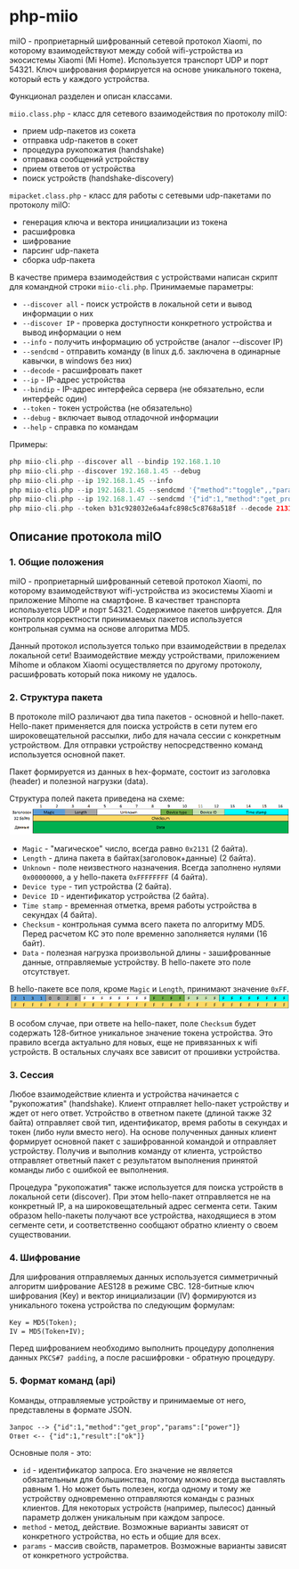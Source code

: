 # php-miio

miIO - проприетарный шифрованный сетевой протокол Xiaomi, по которому взаимодействуют между собой wifi-устройства из экосистемы Xiaomi (Mi Home). Используется транспорт UDP и порт 54321. Ключ шифрования формируется на основе уникального токена, который есть у каждого устройства.

Функционал разделен и описан классами.

`miio.class.php` - класс для сетевого взаимодействия по протоколу miIO:
*	прием udp-пакетов из сокета
*	отправка udp-пакетов в сокет
*	процедура рукопожатия (handshake)
*	отправка сообщений устройству
*	прием ответов от устройства
*	поиск устройств (handshake-discovery)

`mipacket.class.php` - класс для работы с сетевыми udp-пакетами по протоколу miIO:
*	генерация ключа и вектора инициализации из токена
*	расшифровка
*	шифрование
*	парсинг udp-пакета
*	сборка udp-пакета


В качестве примера взаимодействия с устройствами написан скрипт для командной строки `miio-cli.php`.
Принимаемые параметры:
  *	`--discover all`	- поиск устройств в локальной сети и вывод информации о них
  *	`--discover IP`   - проверка доступности конкретного устройства и вывод информации о нем
  *	`--info`	        - получить информацию об устройстве (аналог --discover IP)
  *	`--sendcmd`       - отправить команду (в linux д.б. заключена в одинарные кавычки, в windows без них)
  * `--decode`       -	расшифровать пакет
  *	`--ip`            - IP-адрес устройства
  *	`--bindip`		- IP-адрес интерфейса сервера (не обязательно, если интерфейс один)
  *	`--token`         - токен устройства (не обязательно)
  *	`--debug`         - включает вывод отладочной информации
  *	`--help`          - справка по командам

Примеры:
```php miio-cli.php --discover all
php miio-cli.php --discover all --bindip 192.168.1.10
php miio-cli.php --discover 192.168.1.45 --debug
php miio-cli.php --ip 192.168.1.45 --info
php miio-cli.php --ip 192.168.1.45 --sendcmd '{"method":"toggle",,"params":[],"id":1}'
php miio-cli.php --ip 192.168.1.47 --sendcmd '{"id":1,"method":"get_prop","params":["power"]}'
php miio-cli.php --token b31c928032e6a4afc898c5c8768a518f --decode 2131004000000000035afe...bea030
```

## Описание протокола miIO

### 1. Общие положения
miIO - проприетарный шифрованный сетевой протокол Xiaomi, по которому взаимодействуют wifi-устройства из экосистемы Xiaomi и приложение Mihome на смартфоне. В качествет транспорта используется UDP и порт 54321. Содержимое пакетов шифруется. Для контроля корректности принимаемых пакетов используется контрольная сумма на основе алгоритма MD5.

Данный протокол используется только при взаимодействии в пределах локальной сети! Взаимодействие между устройствами, приложением Mihome и облаком Xiaomi осуществляется по другому протоколу, расшифровать который пока никому не удалось.

### 2. Структура пакета
В протоколе miIO различают два типа пакетов - основной и hello-пакет. Hello-пакет применяется для поиска устройств в сети путем его широковещательной рассылки, либо для начала сессии с конкретным устройством. Для отправки устройству непосредственно команд используется основной пакет.

Пакет формируется из данных в hex-формате, состоит из заголовка (header) и полезной нагрузки (data).

Структура полей пакета приведена на схеме:
![Пакет miIO](img/miIO_пакет.png)

  *	`Magic` - "магическое" число, всегда равно `0х2131` (2 байта).
  *	`Length` - длина пакета в байтах(заголовок+данные) (2 байта).
  *	`Unknown` - поле неизвестного назначения. Всегда заполнено нулями `0х00000000`, а у hello-пакета `0хFFFFFFFF` (4 байта).
  *	`Device type` - тип устройства (2 байта).
  *	`Device ID` - идентификатор устройства (2 байта).
  *	`Time stamp` - временная отметка, время работы устройства в секундах (4 байта).
  *	`Checksum` - контрольная сумма всего пакета по алгоритму MD5. Перед расчетом КС это поле временно заполняется нулями (16 байт).
  *	`Data` - полезная нагрузка произвольной длины - зашифрованные данные, отправляемые устройству. В hello-пакете это поле отсутствует.

В hello-пакете все поля, кроме `Magic` и `Length`, принимают значение `0хFF`.
![Пакет miIO Hello](img/miIO_hello.png)

В особом случае, при ответе на hello-пакет, поле `Checksum` будет содержать 128-битное уникальное значение токена устройства. Это правило всегда актуально для новых, еще не привязанных к wifi устройств. В остальных случаях все зависит от прошивки устройства.

### 3. Сессия
Любое взаимодействие клиента и устройства начинается с "рукопожатия" (handshake). Клиент отправляет hello-пакет устройству и ждет от него ответ. Устройство в ответном пакете (длиной также 32 байта) отправляет свой тип, идентификатор, время работы в секундах и токен (либо нули вместо него). На основе полученных данных клиент формирует основной пакет с зашифрованной командой и отправляет устройству. Получив и выполнив команду от клиента, устройство отправляет ответный пакет с результатом выполнения принятой команды либо с ошибкой ее выполнения.

Процедура "рукопожатия" также используется для поиска устройств в локальной сети (discover). При этом hello-пакет отправляется не на конкретный IP, а на широковещательный адрес сегмента сети. Таким образом hello-пакеты получают все устройства, находящиеся в этом сегменте сети, и соответственно сообщают обратно клиенту о своем существовании.

### 4. Шифрование
Для шифрования отправляемых данных используется симметричный алгоритм шифрование AES128 в режиме CBC. 128-битные ключ шифрования (Key) и вектор инициализации (IV) формируются из уникального токена устройства по следующим формулам:
```
Key = MD5(Token);
IV = MD5(Token+IV);
```

Перед шифрованием необходимо выполнить процедуру дополнения данных `PKCS#7 padding`, а после расшифровки - обратную процедуру.

### 5. Формат команд (api)
Команды, отправляемые устройству и принимаемые от него, представлены в формате JSON.
```
Запрос --> {"id":1,"method":"get_prop","params":["power"]}
Ответ <-- {"id":1,"result":["ok"]}
```
Основные поля - это:
  *	`id` - идентификатор запроса. Его значение не является обязательным для большинства, поэтому можно всегда выставлять равным 1. Но может быть полезен, когда одному и тому же устройству одновременно отправляются команды с разных клиентов. Для некоторых устройств (например, пылесос) данный параметр должен уникальным при каждом запросе.
  *	`method` - метод, действие. Возможные варианты зависят от конкретного устройства, но есть и общие для всех.
  *	`params` - массив свойств, параметров. Возможные варианты зависят от конкретного устройства.
